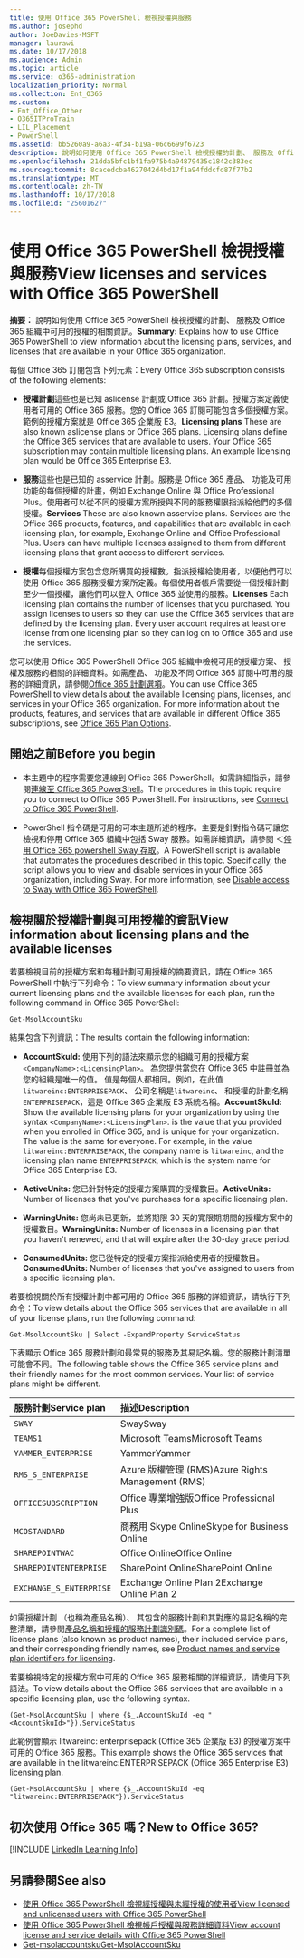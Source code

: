 ```yaml
---
title: 使用 Office 365 PowerShell 檢視授權與服務
ms.author: josephd
author: JoeDavies-MSFT
manager: laurawi
ms.date: 10/17/2018
ms.audience: Admin
ms.topic: article
ms.service: o365-administration
localization_priority: Normal
ms.collection: Ent_O365
ms.custom:
- Ent_Office_Other
- O365ITProTrain
- LIL_Placement
- PowerShell
ms.assetid: bb5260a9-a6a3-4f34-b19a-06c6699f6723
description: 說明如何使用 Office 365 PowerShell 檢視授權的計劃、 服務及 Office 365 組織中可用的授權的相關資訊。
ms.openlocfilehash: 21dda5bfc1bf1fa975b4a94879435c1842c383ec
ms.sourcegitcommit: 8cacedcba4627042d4bd17f1a94fddcfd87f77b2
ms.translationtype: MT
ms.contentlocale: zh-TW
ms.lasthandoff: 10/17/2018
ms.locfileid: "25601627"
---
```

# <a name="view-licenses-and-services-with-office-365-powershell"></a><span data-ttu-id="8b722-103">使用 Office 365 PowerShell 檢視授權與服務</span><span class="sxs-lookup"><span data-stu-id="8b722-103">View licenses and services with Office 365 PowerShell</span></span>

<span data-ttu-id="8b722-104">**摘要：** 說明如何使用 Office 365 PowerShell 檢視授權的計劃、 服務及 Office 365 組織中可用的授權的相關資訊。</span><span class="sxs-lookup"><span data-stu-id="8b722-104">**Summary:** Explains how to use Office 365 PowerShell to view information about the licensing plans, services, and licenses that are available in your Office 365 organization.</span></span>
  
<span data-ttu-id="8b722-105">每個 Office 365 訂閱包含下列元素：</span><span class="sxs-lookup"><span data-stu-id="8b722-105">Every Office 365 subscription consists of the following elements:</span></span>

- <span data-ttu-id="8b722-p101">**授權計劃**這些也是已知 aslicense 計劃或 Office 365 計劃。授權方案定義使用者可用的 Office 365 服務。您的 Office 365 訂閱可能包含多個授權方案。範例的授權方案就是 Office 365 企業版 E3。</span><span class="sxs-lookup"><span data-stu-id="8b722-p101">**Licensing plans** These are also known aslicense plans or Office 365 plans. Licensing plans define the Office 365 services that are available to users. Your Office 365 subscription may contain multiple licensing plans. An example licensing plan would be Office 365 Enterprise E3.</span></span>
    
- <span data-ttu-id="8b722-p102">**服務**這些也是已知的 asservice 計劃。服務是 Office 365 產品、 功能及可用功能的每個授權的計畫，例如 Exchange Online 與 Office Professional Plus。使用者可以從不同的授權方案所授與不同的服務權限指派給他們的多個授權。</span><span class="sxs-lookup"><span data-stu-id="8b722-p102">**Services** These are also known asservice plans. Services are the Office 365 products, features, and capabilities that are available in each licensing plan, for example, Exchange Online and Office Professional Plus. Users can have multiple licenses assigned to them from different licensing plans that grant access to different services.</span></span>
    
- <span data-ttu-id="8b722-p103">**授權**每個授權方案包含您所購買的授權數。指派授權給使用者，以便他們可以使用 Office 365 服務授權方案所定義。每個使用者帳戶需要從一個授權計劃至少一個授權，讓他們可以登入 Office 365 並使用的服務。</span><span class="sxs-lookup"><span data-stu-id="8b722-p103">**Licenses** Each licensing plan contains the number of licenses that you purchased. You assign licenses to users so they can use the Office 365 services that are defined by the licensing plan. Every user account requires at least one license from one licensing plan so they can log on to Office 365 and use the services.</span></span>
    
<span data-ttu-id="8b722-p104">您可以使用 Office 365 PowerShell Office 365 組織中檢視可用的授權方案、 授權及服務的相關的詳細資料。如需產品、 功能及不同 Office 365 訂閱中可用的服務的詳細資訊，請參閱[Office 365 計劃選項](https://go.microsoft.com/fwlink/p/?LinkId=691147)。</span><span class="sxs-lookup"><span data-stu-id="8b722-p104">You can use Office 365 PowerShell to view details about the available licensing plans, licenses, and services in your Office 365 organization. For more information about the products, features, and services that are available in different Office 365 subscriptions, see [Office 365 Plan Options](https://go.microsoft.com/fwlink/p/?LinkId=691147).</span></span>

## <a name="before-you-begin"></a><span data-ttu-id="8b722-118">開始之前</span><span class="sxs-lookup"><span data-stu-id="8b722-118">Before you begin</span></span>

- <span data-ttu-id="8b722-p105">本主題中的程序需要您連線到 Office 365 PowerShell。如需詳細指示，請參閱[連線至 Office 365 PowerShell](connect-to-office-365-powershell.md)。</span><span class="sxs-lookup"><span data-stu-id="8b722-p105">The procedures in this topic require you to connect to Office 365 PowerShell. For instructions, see [Connect to Office 365 PowerShell](connect-to-office-365-powershell.md).</span></span>
    
- <span data-ttu-id="8b722-p106">PowerShell 指令碼是可用的可本主題所述的程序。主要是針對指令碼可讓您檢視和停用 Office 365 組織中包括 Sway 服務。如需詳細資訊，請參閱 ＜[停用 Office 365 powershell Sway 存取](disable-access-to-sway-with-office-365-powershell.md)。</span><span class="sxs-lookup"><span data-stu-id="8b722-p106">A PowerShell script is available that automates the procedures described in this topic. Specifically, the script allows you to view and disable services in your Office 365 organization, including Sway. For more information, see [Disable access to Sway with Office 365 PowerShell](disable-access-to-sway-with-office-365-powershell.md).</span></span>
    
## <a name="view-information-about-licensing-plans-and-the-available-licenses"></a><span data-ttu-id="8b722-124">檢視關於授權計劃與可用授權的資訊</span><span class="sxs-lookup"><span data-stu-id="8b722-124">View information about licensing plans and the available licenses</span></span>

<span data-ttu-id="8b722-125">若要檢視目前的授權方案和每種計劃可用授權的摘要資訊，請在 Office 365 PowerShell 中執行下列命令：</span><span class="sxs-lookup"><span data-stu-id="8b722-125">To view summary information about your current licensing plans and the available licenses for each plan, run the following command in Office 365 PowerShell:</span></span>
  
```
Get-MsolAccountSku
```

<span data-ttu-id="8b722-126">結果包含下列資訊：</span><span class="sxs-lookup"><span data-stu-id="8b722-126">The results contain the following information:</span></span>
  
- <span data-ttu-id="8b722-p107">**AccountSkuId:** 使用下列的語法來顯示您的組織可用的授權方案`<CompanyName>:<LicensingPlan>`。 _<CompanyName>_ 為您提供當您在 Office 365 中註冊並為您的組織是唯一的值。_<LicensingPlan>_ 值是每個人都相同。例如，在此值`litwareinc:ENTERPRISEPACK`、 公司名稱是`litwareinc`、 和授權的計劃名稱`ENTERPRISEPACK`，這是 Office 365 企業版 E3 系統名稱。</span><span class="sxs-lookup"><span data-stu-id="8b722-p107">**AccountSkuId:** Show the available licensing plans for your organization by using the syntax `<CompanyName>:<LicensingPlan>`.  _<CompanyName>_ is the value that you provided when you enrolled in Office 365, and is unique for your organization. The _<LicensingPlan>_ value is the same for everyone. For example, in the value `litwareinc:ENTERPRISEPACK`, the company name is  `litwareinc`, and the licensing plan name  `ENTERPRISEPACK`, which is the system name for Office 365 Enterprise E3.</span></span>
    
- <span data-ttu-id="8b722-131">**ActiveUnits:** 您已針對特定的授權方案購買的授權數目。</span><span class="sxs-lookup"><span data-stu-id="8b722-131">**ActiveUnits:** Number of licenses that you've purchases for a specific licensing plan.</span></span>
    
- <span data-ttu-id="8b722-132">**WarningUnits:** 您尚未已更新，並將期限 30 天的寬限期期間的授權方案中的授權數目。</span><span class="sxs-lookup"><span data-stu-id="8b722-132">**WarningUnits:** Number of licenses in a licensing plan that you haven't renewed, and that will expire after the 30-day grace period.</span></span>
    
- <span data-ttu-id="8b722-133">**ConsumedUnits:** 您已從特定的授權方案指派給使用者的授權數目。</span><span class="sxs-lookup"><span data-stu-id="8b722-133">**ConsumedUnits:** Number of licenses that you've assigned to users from a specific licensing plan.</span></span>
    
<span data-ttu-id="8b722-134">若要檢視關於所有授權計劃中都可用的 Office 365 服務的詳細資訊，請執行下列命令：</span><span class="sxs-lookup"><span data-stu-id="8b722-134">To view details about the Office 365 services that are available in all of your license plans, run the following command:</span></span>
  
```
Get-MsolAccountSku | Select -ExpandProperty ServiceStatus
```

<span data-ttu-id="8b722-p108">下表顯示 Office 365 服務計劃和最常見的服務及其易記名稱。您的服務計劃清單可能會不同。</span><span class="sxs-lookup"><span data-stu-id="8b722-p108">The following table shows the Office 365 service plans and their friendly names for the most common services. Your list of service plans might be different.</span></span> 
  
|<span data-ttu-id="8b722-137">**服務計劃**</span><span class="sxs-lookup"><span data-stu-id="8b722-137">**Service plan**</span></span>|<span data-ttu-id="8b722-138">**描述**</span><span class="sxs-lookup"><span data-stu-id="8b722-138">**Description**</span></span>|
|:-----|:-----|
| `SWAY` <br/> |<span data-ttu-id="8b722-139">Sway</span><span class="sxs-lookup"><span data-stu-id="8b722-139">Sway</span></span>  <br/> |
| `TEAMS1` <br/> |<span data-ttu-id="8b722-140">Microsoft Teams</span><span class="sxs-lookup"><span data-stu-id="8b722-140">Microsoft Teams</span></span>  <br/> |
| `YAMMER_ENTERPRISE` <br/> |<span data-ttu-id="8b722-141">Yammer</span><span class="sxs-lookup"><span data-stu-id="8b722-141">Yammer</span></span>  <br/> |
| `RMS_S_ENTERPRISE` <br/> |<span data-ttu-id="8b722-142">Azure 版權管理 (RMS)</span><span class="sxs-lookup"><span data-stu-id="8b722-142">Azure Rights Management (RMS)</span></span>  <br/> |
| `OFFICESUBSCRIPTION` <br/> |<span data-ttu-id="8b722-143">Office 專業增強版</span><span class="sxs-lookup"><span data-stu-id="8b722-143">Office Professional Plus</span></span>  <br/> |
| `MCOSTANDARD` <br/> |<span data-ttu-id="8b722-144">商務用 Skype Online</span><span class="sxs-lookup"><span data-stu-id="8b722-144">Skype for Business Online</span></span>  <br/> |
| `SHAREPOINTWAC` <br/> |<span data-ttu-id="8b722-145">Office Online</span><span class="sxs-lookup"><span data-stu-id="8b722-145">Office Online</span></span>  <br/> |
| `SHAREPOINTENTERPRISE` <br/> |<span data-ttu-id="8b722-146">SharePoint Online</span><span class="sxs-lookup"><span data-stu-id="8b722-146">SharePoint Online</span></span>  <br/> |
| `EXCHANGE_S_ENTERPRISE` <br/> |<span data-ttu-id="8b722-147">Exchange Online Plan 2</span><span class="sxs-lookup"><span data-stu-id="8b722-147">Exchange Online Plan 2</span></span>  <br/> |
   
<span data-ttu-id="8b722-148">如需授權計劃 （也稱為產品名稱）、 其包含的服務計劃和其對應的易記名稱的完整清單，請參閱[產品名稱和授權的服務計劃識別碼](https://docs.microsoft.com/azure/active-directory/users-groups-roles/licensing-service-plan-reference)。</span><span class="sxs-lookup"><span data-stu-id="8b722-148">For a complete list of license plans (also known as product names), their included service plans, and their corresponding friendly names, see [Product names and service plan identifiers for licensing](https://docs.microsoft.com/azure/active-directory/users-groups-roles/licensing-service-plan-reference).</span></span>

<span data-ttu-id="8b722-149">若要檢視特定的授權方案中可用的 Office 365 服務相關的詳細資訊，請使用下列語法。</span><span class="sxs-lookup"><span data-stu-id="8b722-149">To view details about the Office 365 services that are available in a specific licensing plan, use the following syntax.</span></span>
  
```
(Get-MsolAccountSku | where {$_.AccountSkuId -eq "<AccountSkuId>"}).ServiceStatus
```

<span data-ttu-id="8b722-150">此範例會顯示 litwareinc: enterprisepack (Office 365 企業版 E3) 的授權方案中可用的 Office 365 服務。</span><span class="sxs-lookup"><span data-stu-id="8b722-150">This example shows the Office 365 services that are available in the litwareinc:ENTERPRISEPACK (Office 365 Enterprise E3) licensing plan.</span></span>
  
```
(Get-MsolAccountSku | where {$_.AccountSkuId -eq "litwareinc:ENTERPRISEPACK"}).ServiceStatus
```

## <a name="new-to-office-365"></a><span data-ttu-id="8b722-151">初次使用 Office 365 嗎？</span><span class="sxs-lookup"><span data-stu-id="8b722-151">New to Office 365?</span></span>

[!INCLUDE [LinkedIn Learning Info](../common/office/linkedin-learning-info.md)]
   
## <a name="see-also"></a><span data-ttu-id="8b722-152">另請參閱</span><span class="sxs-lookup"><span data-stu-id="8b722-152">See also</span></span>

- [<span data-ttu-id="8b722-153">使用 Office 365 PowerShell 檢視經授權與未經授權的使用者</span><span class="sxs-lookup"><span data-stu-id="8b722-153">View licensed and unlicensed users with Office 365 PowerShell</span></span>](view-licensed-and-unlicensed-users-with-office-365-powershell.md)
- [<span data-ttu-id="8b722-154">使用 Office 365 PowerShell 檢視帳戶授權與服務詳細資料</span><span class="sxs-lookup"><span data-stu-id="8b722-154">View account license and service details with Office 365 PowerShell</span></span>](view-account-license-and-service-details-with-office-365-powershell.md)
- [<span data-ttu-id="8b722-155">Get-msolaccountsku</span><span class="sxs-lookup"><span data-stu-id="8b722-155">Get-MsolAccountSku</span></span>](https://go.microsoft.com/fwlink/p/?LinkId=691549)

